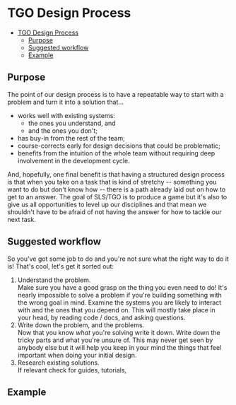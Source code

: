 # TGO Design Process

- [TGO Design Process](#tgo-design-process)
  - [Purpose](#purpose)
  - [Suggested workflow](#suggested-workflow)
  - [Example](#example)

## Purpose

The point of our design process is to have a repeatable way to start with a
problem and turn it into a solution that...
- works well with existing systems:
  - the ones you understand, and
  - and the ones you don't;
- has buy-in from the rest of the team;
- course-corrects early for design decisions that could be problematic;
- benefits from the intuition of the whole team without requiring deep
  involvement in the development cycle.

And, hopefully, one final benefit is that having a structured design process is
that when you take on a task that is kind of stretchy -- something you want
to do but don't know how -- there is a path already laid out on how to get to
an answer. The goal of SLS/TGO is to produce a game but it's also to give us
all opportunities to level up our disciplines and that mean we shouldn't have
to be afraid of not having the answer for how to tackle our next task.

## Suggested workflow

So you've got some job to do and you're not sure what the right way to do it is!
That's cool, let's get it sorted out:

1. Understand the problem.  
   Make sure you have a good grasp on the thing you even need to do! It's
   nearly impossible to solve a problem if you're building something with the
   wrong goal in mind. Examine the systems you are likely to interact with
   and the ones that you depend on. This will mostly take place in your head,
   by reading code / docs, and asking questions.
2. Write down the problem, and the problems.  
   Now that you know _what_ you're solving write it down. Write down the tricky
   parts and what you're unsure of. This may never get seen by anybody else but
   it will help you keep in your mind the things that feel important when doing
   your initial design.
3. Research existing solutions.  
   If relevant check for guides, tutorials, 


## Example